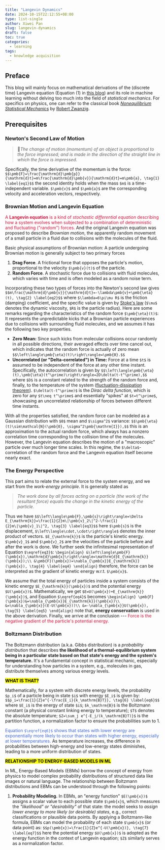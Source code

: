 ```yaml
---
title: "Langevin Dynamics"
date: 2024-10-15T22:12:55+08:00
type: list-single
author: Xiwei Pan
slug: langevin-dynamics
draft: false
toc: true
categories:
  - learning
tags:
  - knowledge acquisition
---
```

## Preface
This blog will mainly focus on mathematical derivations of the (discrete time) Langevin equation (Equation (1) in [this blog](https://xiweipan.com/en/2024/07/15/diffusion-model-score/)) and its role in machine learning without delving too much into the field of *statistical mechanics*. For specifics on physics, one can refer to the classical book [*Nonequilibrium Statistical Mechanics*](https://en.wikipedia.org/wiki/Robert_Zwanzig) by [Robert Zwanzig](https://en.wikipedia.org/wiki/Robert_Zwanzig).

## Prerequisites
### Newton's Second Law of Motion
> &#128314;<i>The change of motion (momentum) of an object is proportional to the force impressed; and is made in the direction of the straight line in which the force is impressed.</i>

Specifically, the time derivative of the momentum is the force:
`$$\pmb{F}=\frac{\mathrm{d}\pmb{p}}{\mathrm{d}t}=m\frac{\mathrm{d}\pmb{v}}{\mathrm{d}t}=m\pmb{a}, \tag{1} \label{eq1}$$`
the second identity holds when the mass `$m$` is a time-independent variable. `$\pmb{v}$` and `$\pmb{a}$` are the corresponding velocity and acceleration vectors, respectively.

### Brownian Motion and Langevin Equation
<font color=Crimson>A **Langevin equation** is a kind of *stochastic differential equation* describing how a system evolves when subjected to a combination of deterministic and fluctuating ("random") forces.</font> And the original Langevin equation was proposed to describe *Brownian motion*, the apparently random movement of a small particle in a fluid due to collisions with the molecules of the fluid.

Basic physical assumptions of Brownian motion:
A particle undergoing Brownian motion is generally subject to two primary forces
1. **Drag Force**. A frictional force that opposes the particle's motion, proportional to the velocity `$\pmb{v}(t)$` of the particle.
2. **Random Force**. A stochastic force due to collisions with fluid molecules, which varies with time and is often modeled as a random noise term.

Incorporating these two types of forces into the Newton's second law gives
`$$m\frac{\mathrm{d}\pmb{v}}{\mathrm{d}t}=-\lambda\pmb{v}+\pmb{\eta}(t), \tag{2} \label{eq2}$$`
where `$\lambda=6\pi\mu R$` is the friction (damping) coefficient, and the specific value is given by [Stoke's law](https://en.wikipedia.org/wiki/Stokes%27_law) (`$\mu$` denotes the dynamic viscosity, `$R$` is the particle radius). Here are some remarks regarding the characteristics of the random force `$\pmb{\eta}(t)$`:
It represents the unpredictable kicks that a Brownian particle experiences due to collisions with surrounding fluid molecules, and we assumes it has the following two key properties.
- **Zero Mean:** Since such kicks from molecular collisions occur randomly in all possible directions, their averaged effects over time cancel out, which indicates that the random force is actually of zero mean
`$$\left\langle\pmb{\eta}(t)\right\rangle=\pmb{0}.$$`
- **Uncorrelated (or "Delta-correlated") in Time:** Force at a time `$t$` is assumed to be independent of the force at any other time instant. Specifically, the autocorrelation is given by
`$$\left\langle\pmb{\eta}(t),\pmb{\eta}(t^\prime)\right\rangle=2D\delta(t-t^\prime),$$`
where `$D$` is a constant related to the strength of the random force and, finally, to the temperature of the system ([fluctuation-dissipation theorem](https://en.wikipedia.org/wiki/Fluctuation%E2%80%93dissipation_theorem)). `$\delta(t-t^\prime)$` is the *Dirac delta function*, which is zero for any `$t\neq t^\prime$` and essentially "spikes" at `$t=t^\prime$`, showcasing an uncorrelated relationship of forces between different time instants.

With all the properties satisfied, the random force can be modeled as a Gaussian distribution with `$0$` mean and `$\sigma^2$` variance:
`$$\pmb{\eta}(t)\sim\mathcal{N}(\pmb{0}, \sigma^2\pmb{\mathrm{I}}),$$`
this is an approximation to the actual random force, which always has a nonzero correlation time corresponding to the collision time of the molecules. However, the Langevin equation describes the motion of a "macroscopic" particle over much longer time scales. In this regime, the `$\delta$`-correlation of the random force and the Langevin equation itself become nearly exact.

### The Energy Perspective
This part aims to relate the external force to the system energy, and we start from the *work-energy principle*. It is generally stated as
> <i>The work done by all forces acting on a particle (the work of the resultant force) equals the change in the kinetic energy of the particle.</i>

Thus we have
`$$\left\langle\pmb{F},\pmb{s}\right\rangle=\Delta E_{\mathrm{k}}=\frac{1}{2}m\|\pmb{v}_2\|^2-\frac{1}{2}m\|\pmb{v}_1\|^2, \tag{3} \label{eq3}$$`
here `$\pmb{s}$` is the displacement, `$\left\langle\cdot,\cdot\right\rangle$` denotes the inner product of vectors. `$E_{\mathrm{k}}$` is the particle's kinetic energy. `$\pmb{v}_1$` and `$\pmb{v}_2$` are the velocities of the particle before and after the work is done. We further seek the infinitesimal representation of Equation `$\eqref{eq3}$`:
`\begin{align}
&\left\langle\pmb{F}(\pmb{x}),\mathrm{d}\pmb{x}\right\rangle=\mathrm{d}E_{\mathrm{k}}(\pmb{x});\\
&\pmb{F}(\pmb{x})=\nabla_{\pmb{x}}E_{\mathrm{k}}(\pmb{x}), \tag{4} \label{eq4}
\end{align}`
therefore, the force can be interpreted as the gradient of kinetic energy w.r.t. `$\pmb{x}$`.

We assume that the total energy of particles inside a system consists of the kinetic energy `$E_{\mathrm{k}}(\pmb{x})$` and the potential energy `$U(\pmb{x})$`. Mathematically, we get `$E=U(\pmb{x})+E_{\mathrm{k}}(\pmb{x})$`, and Equation `$\eqref{eq4}$` becomes
`\begin{align}
\pmb{F}(\pmb{x})&=\nabla_{\pmb{x}}E_{\mathrm{k}}(\pmb{x})\\
&=\nabla_{\pmb{x}}(E-U(\pmb{x}))\\
&=-\nabla_{\pmb{x}}U(\pmb{x}), \tag{5} \label{eq5}
\end{align}`
note that, **energy conservation** is used in the above derivation. Finally, we arrive at the conclusion --- <font color=Crimson>Force is the negative gradient of the particle's potential energy.</font>

### Boltzmann Distribution
The Boltzmann distribution (a.k.a. Gibbs distribution) is a *probability distribution* that describes **the likelihood of a thermal-equilibrium system being in a particular state based on that state's energy and the system's temperature.** It's a fundamental concept in statistical mechanic, especially for understanding how particles in a system, e.g., molecules in gas, distribute themselves among various energy levels.

<mark>**WHAT IS THAT?**</mark>

Mathematically, for a system with discrete energy levels, the probability `$p_i$` of a particle being in state `$i$` with energy `$E_i$` is given by:
`$$p_i=\frac{1}{Z}e^{-\frac{E_i}{k_\mathrm{B}T}}, \tag{6} \label{eq6}$$`
where `$E_i$` is the energy of state `$i$`; `$k_\mathrm{B}$` is the Boltzmann constant (a physical constant linking energy to temperature); `$T$` denotes the absolute temperature; `$Z=\sum_j e^{-E_j/(k_\mathrm{B}T)}$` is the partition function, a normalization factor to ensure the probabilities sum to 1.

<font color=RoyalBlue>Equation `$\eqref{eq6}$` shows that states with lower energy are exponentially more likely to occur than states with higher energy, especially at lower temperatures.</font> As temperature increases, the difference in probabilities between high-energy and low-energy states diminishes, leading to a more uniform distribution of states.

<mark>**RELATIONSHIP TO ENERGY-BASED MODELS IN ML**</mark>

In ML, Energy-Based Models (EBMs) borrow the concept of energy from physics to model complex probability distributions of structured data like images or natural language. The relationship between Boltzmann distributions and EBMs can be understood through the following points:
1. **Probability Modeling.** In EBMs, an "energy function" `$E(\pmb{x})$` assigns a scalar value to each possible state `$\pmb{x}$`, which measures the <em>"likelihood" or "desirability"</em> of that state: the model seeks to *assign lower energy to more likely (or desirable) states*, e.g., correct classifications or plausible data points. By applying a Boltzmann-like formula, EBMs can model the probability of each state `$\pmb{x}$` (or data point) as:
`$$p(\pmb{x})=\frac{1}{Z}e^{-U(\pmb{x})}, \tag{7} \label{eq7}$$`
here the potential energy `$U(\pmb{x})$` is adopted as the energy function in the context of Langevin equation; `$Z$` similarly serves as a normalization factor.

